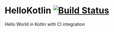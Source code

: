 # HelloKotlin [![Build Status](https://travis-ci.com/arjungopisetty/HelloKotlin.svg?token=nk6pFsdSPXjVbQeBGKne&branch=master)](https://travis-ci.com/arjungopisetty/HelloKotlin)

Hello World in Kotlin with CI integration
